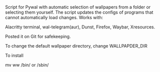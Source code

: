 Script for Pywal with automatic selection of wallpapers from a folder or selecting them yourself. The script updates the configs of programs that cannot automatically load changes. 
Works with:

Alacritty terminal,
wal-telegram(aur),
Dunst,
Firefox,
Waybar,
Xresources.

Posted it on Git for safekeeping.

To change the default wallpaper directory, change WALLPAPDER_DIR 

To install 

mv ww /bin/ or /sbin/

